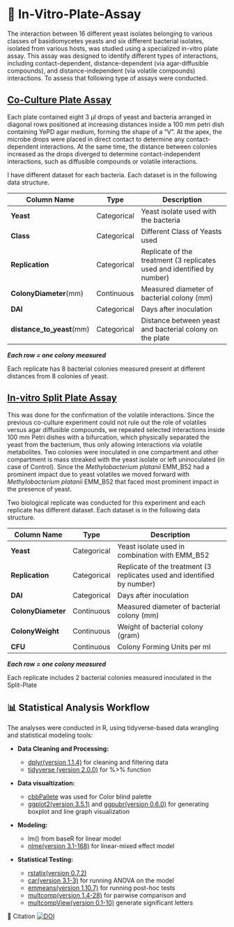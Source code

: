 # 🧫 In-Vitro-Plate-Assay
The interaction between 16 different yeast isolates belonging to various classes of basidiomycetes yeasts and six different bacterial isolates, isolated from various hosts, was studied using a specialized in-vitro plate assay. This assay was designed to identify different types of interactions, including contact-dependent, distance-dependent (via agar-diffusible compounds), and distance-independent (via volatile compounds) interactions. To assess that following type of assays were conducted.  

## [Co-Culture Plate Assay](PeaceAssay/PeaceAssay.Rmd)
Each plate contained eight 3 μl drops of yeast and bacteria arranged in diagonal rows positioned at increasing distances inside a 100 mm petri dish containing YePD agar medium, forming the shape of a “V”. At the apex, the microbe drops were placed in direct contact to determine any contact-dependent interactions. At the same time, the distance between colonies increased as the drops diverged to determine contact-independent interactions, such as diffusible compounds or volatile interactions. 

I have different dataset for each bacteria. Each dataset is in the following data structure.
 
|  Column Name               | Type        | Description                                                            |
|----------------------------|-------------|------------------------------------------------------------------------|
| **Yeast**                  | Categorical | Yeast isolate used with the bacteria                                   |
| **Class**                  | Categorical | Different Class of Yeasts used                                         |
| **Replication**            | Categorical | Replicate of the treatment (3 replicates used and identified by number)|
| **ColonyDiameter**(mm)     | Continuous  | Measured diameter of bacterial colony (mm)                             |
| **DAI**                    | Categorical | Days after inoculation                                                 |
| **distance_to_yeast**(mm)  | Categorical | Distance between yeast and bacterial colony on the plate               |

***Each row = one colony measured*** 

Each replicate has 8 bacterial colonies measured present at different distances from 8 colonies of yeast.


## [In-vitro Split Plate Assay](SplitPlate/Splitplate.Rmd)
This was done for the confirmation of the volatile interactions. Since the previous co-culture experiment could not rule out the role of volatiles versus agar diffusible compounds, we repeated selected interactions inside 100 mm Petri dishes with a bifurcation, which physically separated the yeast from the bacterium, thus only allowing interactions via volatile metabolites. Two colonies were inoculated in one compartment and other compartment is mass streaked with the yeast isolate or left uninoculated (in case of Control). Since the *Methylobacterium platanii* EMM_B52 had a prominent impact due to yeast volatiles we moved forward with *Methylobacterium platanii* EMM_B52 that faced most prominent impact in the presence of yeast.

Two biological replicate was conducted for this experiment and each replicate has different dataset. Each dataset is in the following data structure. 

| Column Name                 | Type        | Description                                                        |
|-----------------------------|-------------|--------------------------------------------------------------------|
| **Yeast**                   | Categorical | Yeast isolate used in combination with EMM_B52                     |
| **Replication**             | Categorical | Replicate of the treatment (3 replicates used and identified by number) |
| **DAI**                     | Categorical | Days after inoculation                                             |
| **ColonyDiameter**          | Continuous  | Measured diameter of bacterial colony (mm)                                  |
| **ColonyWeight**            | Continuous  | Weight of bacterial colony (gram)                                    |
| **CFU**                     | Continuous  | Colony Forming Units per ml                     |

***Each row = one colony measured***

Each replicate includes 2 bacterial colonies measured inoculated in the Split-Plate


## **📊 Statistical Analysis Workflow**
The analyses were conducted in R, using tidyverse-based data wrangling and statistical modeling tools:

- **Data Cleaning and Processing:** 
    - [dplyr(version 1.1.4)](https://cran.r-project.org/web/packages/dplyr/index.html) for cleaning and filtering data
    - [tidyverse (version 2.0.0)](https://github.com/tidyverse/tidyverse/releases/tag/v2.0.0) for %>% function

- **Data visualtization:** 
  - [cbbPallete](https://ghurault.github.io/HuraultMisc/reference/cbbPalette.html) was used for Color blind palette
  - [ggplot2(version 3.5.1)](https://cloud.r-project.org/web/packages/ggplot2/index.html) and [ggpubr(version 0.6.0)](https://cran.r-project.org/web/packages/ggpubr/index.html) for generating boxplot and line graph visualization

- **Modeling:** 
  - lm() from baseR for linear model
  - [nlme(version 3.1-168)](https://cran.r-project.org/web/packages/nlme/index.html) for linear-mixed effect model 

- **Statistical Testing:** 
  - [rstatix(version 0.7.2)](https://cran.r-project.org/web/packages/rstatix/index.html)
  - [car(version 3.1-3)](https://cran.r-project.org/web/packages/car/index.html) for running ANOVA on the model
  - [emmeans(version 1.10.7)](https://cran.r-project.org/web/packages/emmeans/index.html) for running post-hoc tests
  - [multcomp(version 1.4-28)](https://cran.r-project.org/web/packages/multcomp/index.html) for pairwise comparison and 
  - [multcompView(version 0.1-10)](https://cran.r-project.org/web/packages/multcompView/index.html) generate significant letters


📎 Citation
[![DOI](https://zenodo.org/badge/923872561.svg)](https://doi.org/10.5281/zenodo.15258662)


